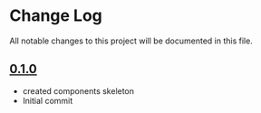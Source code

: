 # Change Log

All notable changes to this project will be documented in this file.

## [0.1.0](https://github.com/code-dot-org/code-dot-org/pull/54285)
* created components skeleton
* Initial commit
